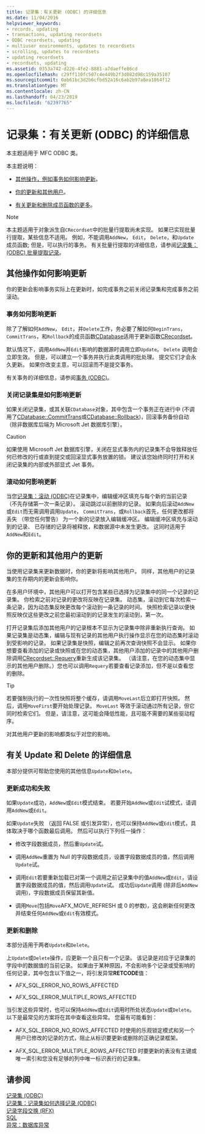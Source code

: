```yaml
---
title: 记录集：有关更新 (ODBC) 的详细信息
ms.date: 11/04/2016
helpviewer_keywords:
- records, updating
- transactions, updating recordsets
- ODBC recordsets, updating
- multiuser environments, updates to recordsets
- scrolling, updates to recordsets
- updating recordsets
- recordsets, updating
ms.assetid: 0353a742-d226-4fe2-8881-a7daeffe86cd
ms.openlocfilehash: c29ff110fc507c4e449b2f3d082d98c159a35107
ms.sourcegitcommit: 0ab61bc3d2b6cfbd52a16c6ab2b97a8ea1864f12
ms.translationtype: MT
ms.contentlocale: zh-CN
ms.lasthandoff: 04/23/2019
ms.locfileid: "62397765"
---
```

# <a name="recordset-more-about-updates-odbc"></a>记录集：有关更新 (ODBC) 的详细信息

本主题适用于 MFC ODBC 类。

本主题说明：

- [其他操作，例如事务如何影响更新](#_core_how_transactions_affect_updates)。

- [你的更新和其他用户](#_core_your_updates_and_the_updates_of_other_users)。

- [有关更新和删除成员函数的更多](#_core_more_about_update_and_delete)。

> [!NOTE]
>  本主题适用于对象派生自`CRecordset`中的批量行提取尚未实现。 如果已实现批量行提取，某些信息不适用。 例如，不能调用`AddNew`， `Edit`， `Delete`，和`Update`成员函数; 但是，可以执行的事务。 有关批量行提取的详细信息，请参阅[记录集：(ODBC) 批量提取记录](../../data/odbc/recordset-fetching-records-in-bulk-odbc.md)。

##  <a name="_core_how_other_operations_affect_updates"></a> 其他操作如何影响更新

你的更新会影响事务实际上在更新时，如完成事务之前关闭记录集和完成事务之前滚动。

###  <a name="_core_how_transactions_affect_updates"></a> 事务如何影响更新

除了了解如何`AddNew`， `Edit`，并`Delete`工作，务必要了解如何`BeginTrans`， `CommitTrans`，和`Rollback`的成员函数[CDatabase](../../mfc/reference/cdatabase-class.md)适用于更新函数[CRecordset](../../mfc/reference/crecordset-class.md)。

默认情况下，调用`AddNew`并`Edit`影响的数据源时调用立即`Update`。 `Delete` 调用会立即生效。 但是，可以建立一个事务并执行此类调用的批处理。 提交它们才会永久更新。 如果你改变主意，可以回滚而不是提交事务。

有关事务的详细信息，请参阅[事务 (ODBC)](../../data/odbc/transaction-odbc.md)。

###  <a name="_core_how_closing_the_recordset_affects_updates"></a> 关闭记录集是如何影响更新

如果关闭记录集，或其关联`CDatabase`对象，其中包含一个事务正在进行中 (不调用了[CDatabase::CommitTrans](../../mfc/reference/cdatabase-class.md#committrans)或[CDatabase::Rollback](../../mfc/reference/cdatabase-class.md#rollback))，回滚事务备份自动 （除非数据库后端为 Microsoft Jet 数据库引擎）。

> [!CAUTION]
>  如果使用 Microsoft Jet 数据库引擎，关闭在显式事务内的记录集不会导致释放任何已修改的行或直到提交或回滚显式事务放置的锁。 建议该您始终同时打开和关闭记录集的内部或外部显式 Jet 事务。

###  <a name="_core_how_scrolling_affects_updates"></a> 滚动如何影响更新

当您[记录集：滚动 (ODBC)](../../data/odbc/recordset-scrolling-odbc.md)在记录集中，编辑缓冲区填充与每个新的当前记录 （不先存储第一次一条记录）。 滚动跳过以前删除的记录。 如果向后滚动`AddNew`或`Edit`而无需调用调用`Update`， `CommitTrans`，或`Rollback`首先，任何更改都将丢失 （带您任何警告） 为一个新的记录放入编辑缓冲区。 编辑缓冲区填充与滚动到的记录、 已存储的记录将被释放，和数据源中未发生更改。 这同时适用于`AddNew`和`Edit`。

##  <a name="_core_your_updates_and_the_updates_of_other_users"></a> 你的更新和其他用户的更新

当使用记录集来更新数据时，你的更新将影响其他用户。 同样，其他用户的记录集的生存期内的更新会影响你。

在多用户环境中，其他用户可以打开包含某些已选择为记录集中的同一个记录的记录集。 你检索之前对记录的更改将反映在记录集。 动态集，滚动到它每次检索一条记录，因为动态集反映更改每个滚动到一条记录的时间。 快照检索记录以便快照反映仅这些更改之前您最初滚动到的记录发生的滚动到，第一次。

打开记录集后添加其他用户的记录根本不显示为记录集中除非重新执行查询。 如果记录集是动态集，编辑与现有记录的其他用户执行操作显示在您的动态集时滚动到受影响的记录。 如果记录集是快照，编辑之前再次查询快照不会显示。 如果你想要查看添加的记录或快照或在您的动态集，其他用户添加的记录中的其他用户删除调用[CRecordset::Requery](../../mfc/reference/crecordset-class.md#requery)重新生成该记录集。 （请注意，在您的动态集中显示的其他用户删除。）您也可以调用`Requery`若要查看记录添加，但不是以查看您的删除。

> [!TIP]
>  若要强制执行的一次性快照将整个缓存，请调用`MoveLast`后立即打开快照。 然后，调用`MoveFirst`要开始处理记录。 `MoveLast` 等效于滚动通过所有记录，但它同时检索它们。 但是，请注意，这可能会降低性能，且可能不需要的某些驱动程序。

对其他用户更新的影响都类似于对您的影响。

##  <a name="_core_more_about_update_and_delete"></a> 有关 Update 和 Delete 的详细信息

本部分提供可帮助您使用的其他信息`Update`和`Delete`。

### <a name="update-success-and-failure"></a>更新成功和失败

如果`Update`成功，`AddNew`或`Edit`模式结束。 若要开始`AddNew`或`Edit`试模式，请调用`AddNew`或`Edit`。

如果`Update`失败 （返回 FALSE 或引发异常），也可以保持`AddNew`或`Edit`模式，具体取决于哪个函数最后调用。 然后可以执行下列任一操作：

- 修改字段数据成员，然后重`Update`试。

- 调用`AddNew`重置为 Null 的字段数据成员，设置字段数据成员的值，然后调用`Update`试。

- 调用`Edit`若要重新加载已对第一个调用之前记录集中的值`AddNew`或`Edit`，请设置字段数据成员的值，然后调用`Update`试。 成功后`Update`调用 (除非后`AddNew`调用)，字段数据成员保留其新值。

- 调用`Move`(包括`Move`AFX_MOVE_REFRESH 或 0 的参数)，这会刷新任何更改并结束任何`AddNew`或`Edit`有效模式。

### <a name="update-and-delete"></a>更新和删除

本部分适用于两者`Update`和`Delete`。

上`Update`或`Delete`操作，应更新一个且只有一个记录。 该记录是对应于记录集的字段中的数据值的当前记录。 如果由于某种原因，不会影响多个记录或受影响的任何记录，其中包含以下值之一，将引发异常**RETCODE**值：

- AFX_SQL_ERROR_NO_ROWS_AFFECTED

- AFX_SQL_ERROR_MULTIPLE_ROWS_AFFECTED

当引发这些异常时，也可以保持`AddNew`或`Edit`调用时所处状态`Update`或`Delete`。 以下是最常见的方案将在其中查看这些异常。 您最有可能看到：

- AFX_SQL_ERROR_NO_ROWS_AFFECTED 时使用的乐观锁定模式和另一个用户已修改的记录的方式，阻止从标识要更新或删除的正确记录框架。

- AFX_SQL_ERROR_MULTIPLE_ROWS_AFFECTED 时要更新的表没有主键或唯一索引和您没有足够的列中唯一标识表行的记录集。

## <a name="see-also"></a>请参阅

[记录集 (ODBC)](../../data/odbc/recordset-odbc.md)<br/>
[记录集：记录集如何选择记录 (ODBC)](../../data/odbc/recordset-how-recordsets-select-records-odbc.md)<br/>
[记录字段交换 (RFX)](../../data/odbc/record-field-exchange-rfx.md)<br/>
[SQL](../../data/odbc/sql.md)<br/>
[异常：数据库异常](../../mfc/exceptions-database-exceptions.md)